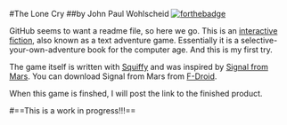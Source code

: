 #The Lone Cry
##by John Paul Wohlscheid
[![forthebadge](http://forthebadge.com/images/badges/powered-by-water.svg)](http://forthebadge.com)

GitHub seems to want a readme file, so here we go.
This is an [interactive fiction](https://en.wikipedia.org/wiki/Interactive_fiction), also known as a text adventure game. Essentially it is a selective-your-own-adventure book for the computer age. And this is my first try.

The game itself is written with [Squiffy](https://github.com/textadventures/squiffy) and was inspired by [Signal from Mars](https://github.com/fadelakin/SFM). You can download Signal from Mars from [F-Droid](https://f-droid.org/repository/browse/?fdfilter=interactive&fdid=com.fisheradelakin.interactivestory).

When this game is finshed, I will post the link to the finished product.

#==This is a work in progress!!!==
